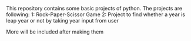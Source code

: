 This repository contains some basic projects of python.
The projects are following:
1: Rock-Paper-Scissor Game
2: Project to find whether a year is leap year or not by taking year input from user

More will be included after making them
